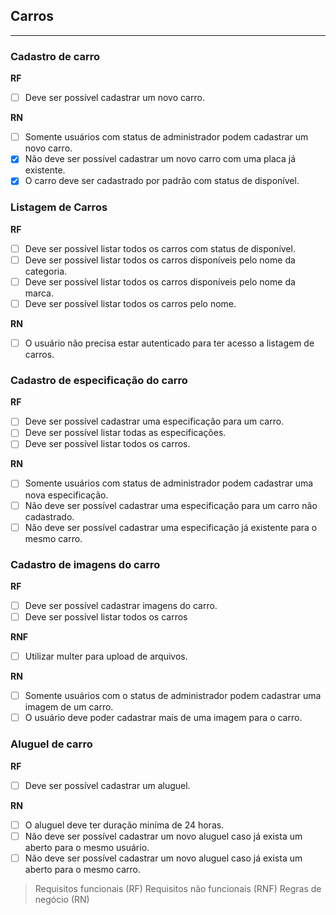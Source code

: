 ## Carros
---

### Cadastro de carro 
**RF**
- [ ] Deve ser possível cadastrar um novo carro.

**RN**
- [ ] Somente usuários com status de administrador podem cadastrar um novo carro.
- [x] Não deve ser possível cadastrar um novo carro com uma placa já existente.
- [x] O carro deve ser cadastrado por padrão com status de disponível.  

### Listagem de Carros 
**RF** 
- [ ] Deve ser possível listar todos os carros com status de disponível. 
- [ ] Deve ser possível listar todos os carros disponíveis pelo nome da categoria.
- [ ] Deve ser possível listar todos os carros disponíveis pelo nome da marca.
- [ ] Deve ser possível listar todos os carros pelo nome.

**RN** 
- [ ] O usuário não precisa estar autenticado para ter acesso a listagem de carros.

### Cadastro de especificação do carro
**RF** 
- [ ] Deve ser possível cadastrar uma especificação para um carro.
- [ ] Deve ser possível listar todas as especificações.
- [ ] Deve ser possível listar todos os carros.

**RN** 
- [ ] Somente usuários com status de administrador podem cadastrar uma nova especificação.
- [ ] Não deve ser possível cadastrar uma especificação para um carro não cadastrado. 
- [ ] Não deve ser possível cadastrar uma especificação já existente para o mesmo carro. 

### Cadastro de imagens do carro 
**RF**
- [ ] Deve ser possível cadastrar imagens do carro.
- [ ] Deve ser possível listar todos os carros

**RNF**
- [ ] Utilizar multer para upload de arquivos.

**RN** 
- [ ] Somente usuários com o status de administrador podem cadastrar uma imagem de um carro.
- [ ] O usuário deve poder cadastrar mais de uma imagem para o carro.

### Aluguel de carro
**RF** 
- [ ] Deve ser possível cadastrar um aluguel.

**RN** 
- [ ] O aluguel deve ter duração miníma de 24 horas.
- [ ] Não deve ser possível cadastrar um novo aluguel caso já exista um aberto para o mesmo usuário.
- [ ] Não deve ser possível cadastrar um novo aluguel caso já exista um aberto para o mesmo carro. 

>Requisitos funcionais (RF)
Requisitos não funcionais (RNF)
Regras de negócio (RN)
